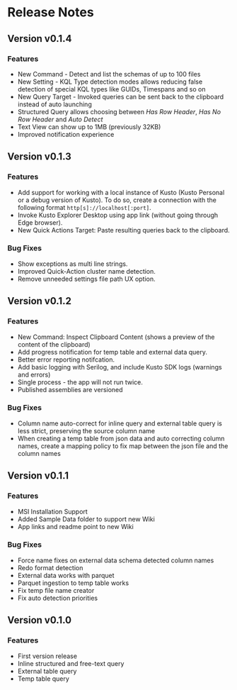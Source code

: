 # Release Notes

## Version v0.1.4
### Features
* New Command - Detect and list the schemas of up to 100 files
* New Setting - KQL Type detection modes allows reducing false detection of special KQL types like GUIDs, Timespans and so on
* New Query Target - Invoked queries can be sent back to the clipboard instead of auto launching
* Structured Query allows choosing between _Has Row Header_, _Has No Row Header_ and _Auto Detect_ 
* Text View can show up to 1MB (previously 32KB)
* Improved notification experience

## Version v0.1.3
### Features
* Add support for working with a local instance of Kusto (Kusto Personal or a debug version of Kusto).
To do so, create a connection with the following format `http[s]://localhost[:port]`.
* Invoke Kusto Explorer Desktop using app link (without going through Edge browser).
* New Quick Actions Target: Paste resulting queries back to the clipboard.

### Bug Fixes
* Show exceptions as multi line strings.
* Improved Quick-Action cluster name detection.
* Remove unneeded settings file path UX option.

## Version v0.1.2
### Features
* New Command: Inspect Clipboard Content (shows a preview of the content of the clipboard)
* Add progress notification for temp table and external data query.
* Better error reporting notifcation.
* Add basic logging with Serilog, and include Kusto SDK logs (warnings and errors)
* Single process - the app will not run twice.
* Published assemblies are versioned

### Bug Fixes
* Column name auto-correct for inline query and external table query is less strict, preserving the source column name
* When creating a temp table from json data and auto correcting column names, create a mapping policy to fix map between the json file and the column names

## Version v0.1.1
### Features
* MSI Installation Support
* Added Sample Data folder to support new Wiki
* App links and readme point to new Wiki

### Bug Fixes
* Force name fixes on external data schema detected column names
* Redo format detection
* External data works with parquet
* Parquet ingestion to temp table works
* Fix temp file name creator
* Fix auto detection priorities

## Version v0.1.0
### Features
* First version release
* Inline structured and free-text query
* External table query
* Temp table query

